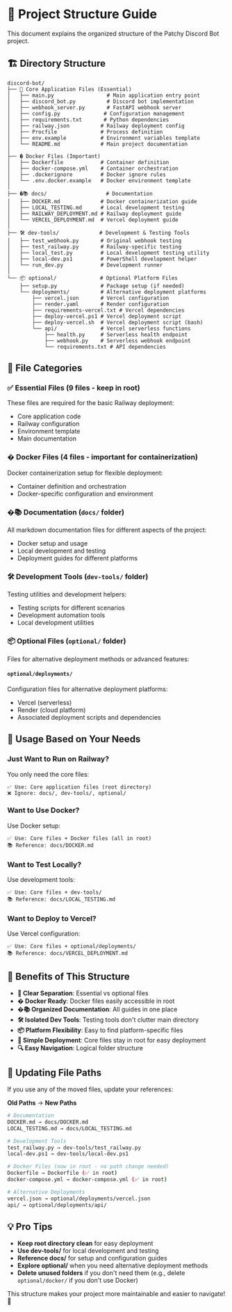 # 📁 Project Structure Guide

This document explains the organized structure of the Patchy Discord Bot project.

## 🏗️ Directory Structure

```
discord-bot/
├── 📄 Core Application Files (Essential)
│   ├── main.py                 # Main application entry point
│   ├── discord_bot.py          # Discord bot implementation  
│   ├── webhook_server.py       # FastAPI webhook server
│   ├── config.py              # Configuration management
│   ├── requirements.txt       # Python dependencies
│   ├── railway.json          # Railway deployment config
│   ├── Procfile              # Process definition
│   ├── env.example           # Environment variables template
│   └── README.md             # Main project documentation
│
├── � Docker Files (Important)
│   ├── Dockerfile            # Container definition
│   ├── docker-compose.yml    # Container orchestration
│   ├── .dockerignore         # Docker ignore rules
│   └── .env.docker.example   # Docker environment template
│
├── �📚 docs/                   # Documentation
│   ├── DOCKER.md             # Docker containerization guide
│   ├── LOCAL_TESTING.md      # Local development testing
│   ├── RAILWAY_DEPLOYMENT.md # Railway deployment guide
│   └── VERCEL_DEPLOYMENT.md  # Vercel deployment guide
│
├── 🛠️ dev-tools/             # Development & Testing Tools
│   ├── test_webhook.py       # Original webhook testing
│   ├── test_railway.py       # Railway-specific testing
│   ├── local_test.py         # Local development testing utility
│   ├── local-dev.ps1         # PowerShell development helper
│   └── run_dev.py            # Development runner
│
└── 📦 optional/              # Optional Platform Files
    ├── setup.py              # Package setup (if needed)
    └── deployments/          # Alternative deployment platforms
        ├── vercel.json       # Vercel configuration
        ├── render.yaml       # Render configuration  
        ├── requirements-vercel.txt # Vercel dependencies
        ├── deploy-vercel.ps1 # Vercel deployment script
        ├── deploy-vercel.sh  # Vercel deployment script (bash)
        └── api/              # Vercel serverless functions
            ├── health.py     # Serverless health endpoint
            ├── webhook.py    # Serverless webhook endpoint
            └── requirements.txt # API dependencies
```

## 🎯 File Categories

### ✅ **Essential Files** (9 files - keep in root)
These files are required for the basic Railway deployment:
- Core application code
- Railway configuration  
- Environment template
- Main documentation

### � **Docker Files** (4 files - important for containerization)
Docker containerization setup for flexible deployment:
- Container definition and orchestration
- Docker-specific configuration and environment

### �📚 **Documentation** (`docs/` folder)
All markdown documentation files for different aspects of the project:
- Docker setup and usage
- Local development and testing
- Deployment guides for different platforms

### 🛠️ **Development Tools** (`dev-tools/` folder)  
Testing utilities and development helpers:
- Testing scripts for different scenarios
- Development automation tools
- Local development utilities

### 📦 **Optional Files** (`optional/` folder)
Files for alternative deployment methods or advanced features:

#### `optional/deployments/`
Configuration files for alternative deployment platforms:
- Vercel (serverless)
- Render (cloud platform)
- Associated deployment scripts and dependencies

## 🚀 Usage Based on Your Needs

### **Just Want to Run on Railway?**
You only need the core files:
```
✅ Use: Core application files (root directory)
❌ Ignore: docs/, dev-tools/, optional/
```

### **Want to Use Docker?**
Use Docker setup:
```  
✅ Use: Core files + Docker files (all in root)
📚 Reference: docs/DOCKER.md
```

### **Want to Test Locally?**
Use development tools:
```
✅ Use: Core files + dev-tools/
📚 Reference: docs/LOCAL_TESTING.md
```

### **Want to Deploy to Vercel?**
Use Vercel configuration:
```
✅ Use: Core files + optional/deployments/
📚 Reference: docs/VERCEL_DEPLOYMENT.md  
```

## 🧹 Benefits of This Structure

- **🎯 Clear Separation**: Essential vs optional files
- **� Docker Ready**: Docker files easily accessible in root
- **�📚 Organized Documentation**: All guides in one place
- **🛠️ Isolated Dev Tools**: Testing tools don't clutter main directory
- **📦 Platform Flexibility**: Easy to find platform-specific files
- **🚀 Simple Deployment**: Core files stay in root for easy deployment
- **🔍 Easy Navigation**: Logical folder structure

## 🔧 Updating File Paths

If you use any of the moved files, update your references:

**Old Paths** → **New Paths**
```bash
# Documentation
DOCKER.md → docs/DOCKER.md
LOCAL_TESTING.md → docs/LOCAL_TESTING.md

# Development Tools  
test_railway.py → dev-tools/test_railway.py
local-dev.ps1 → dev-tools/local-dev.ps1

# Docker Files (now in root - no path change needed)
Dockerfile → Dockerfile (✅ in root)
docker-compose.yml → docker-compose.yml (✅ in root)

# Alternative Deployments
vercel.json → optional/deployments/vercel.json
api/ → optional/deployments/api/
```

## 💡 Pro Tips

- **Keep root directory clean** for easy deployment
- **Use dev-tools/** for local development and testing
- **Reference docs/** for setup and configuration guides
- **Explore optional/** when you need alternative deployment methods
- **Delete unused folders** if you don't need them (e.g., delete `optional/docker/` if you don't use Docker)

This structure makes your project more maintainable and easier to navigate! 🎉